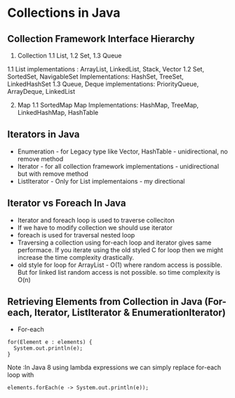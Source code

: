 # Collections in Java
## Collection Framework Interface Hierarchy
1. Collection
  1.1 List, 1.2 Set, 1.3 Queue

1.1 List implementations : ArrayList, LinkedList, Stack, Vector
1.2 Set, SortedSet, NavigableSet Implementations: HashSet, TreeSet, LinkedHashSet
1.3 Queue, Deque implementations: PriorityQueue, ArrayDeque, LinkedList

2. Map
  1.1 SortedMap
Map Implementations: HashMap, TreeMap, LinkedHashMap, HashTable

## Iterators in Java
* Enumeration - for Legacy type like Vector, HashTable - unidirectional, no remove method
* Iterator - for all collection framework implementations - unidirectional but with remove method
* ListIterator - Only for List implementaions - my directional

## Iterator vs Foreach In Java
* Iterator and foreach loop is used to traverse colleciton
* If we have to modify collection we should use iterator
* foreach is used for traversal nested loop
* Traversing a collection using for-each loop and iterator gives same performace. If you iterate using the old styled C for loop then we might increase the time complexity drastically. 
* old style for loop for ArrayList - O(1) where random access is possible. But for linked list random access is not possible. so time complexity is O(n)

## Retrieving Elements from Collection in Java (For-each, Iterator, ListIterator & EnumerationIterator)

* For-each
```
for(Element e : elements) {
  System.out.println(e);
}
```

Note :In Java 8 using lambda expressions we can simply replace for-each loop with
```
elements.forEach(e -> System.out.println(e));
```
